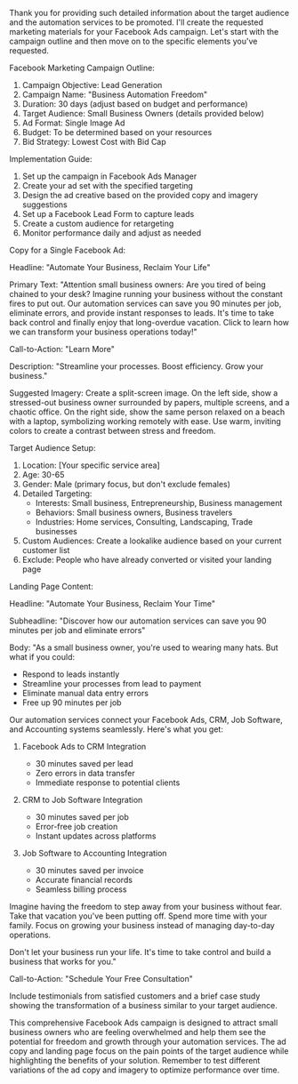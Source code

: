 Thank you for providing such detailed information about the target audience and the automation services to be promoted. I'll create the requested marketing materials for your Facebook Ads campaign. Let's start with the campaign outline and then move on to the specific elements you've requested.

Facebook Marketing Campaign Outline:

1. Campaign Objective: Lead Generation
2. Campaign Name: "Business Automation Freedom"
3. Duration: 30 days (adjust based on budget and performance)
4. Target Audience: Small Business Owners (details provided below)
5. Ad Format: Single Image Ad
6. Budget: To be determined based on your resources
7. Bid Strategy: Lowest Cost with Bid Cap

Implementation Guide:
1. Set up the campaign in Facebook Ads Manager
2. Create your ad set with the specified targeting
3. Design the ad creative based on the provided copy and imagery suggestions
4. Set up a Facebook Lead Form to capture leads
5. Create a custom audience for retargeting
6. Monitor performance daily and adjust as needed

Copy for a Single Facebook Ad:

Headline: "Automate Your Business, Reclaim Your Life"

Primary Text: 
"Attention small business owners: Are you tired of being chained to your desk? Imagine running your business without the constant fires to put out. Our automation services can save you 90 minutes per job, eliminate errors, and provide instant responses to leads. It's time to take back control and finally enjoy that long-overdue vacation. Click to learn how we can transform your business operations today!"

Call-to-Action: "Learn More"

Description: "Streamline your processes. Boost efficiency. Grow your business."

Suggested Imagery:
Create a split-screen image. On the left side, show a stressed-out business owner surrounded by papers, multiple screens, and a chaotic office. On the right side, show the same person relaxed on a beach with a laptop, symbolizing working remotely with ease. Use warm, inviting colors to create a contrast between stress and freedom.

Target Audience Setup:

1. Location: [Your specific service area]
2. Age: 30-65
3. Gender: Male (primary focus, but don't exclude females)
4. Detailed Targeting:
   - Interests: Small business, Entrepreneurship, Business management
   - Behaviors: Small business owners, Business travelers
   - Industries: Home services, Consulting, Landscaping, Trade businesses
5. Custom Audiences: Create a lookalike audience based on your current customer list
6. Exclude: People who have already converted or visited your landing page

Landing Page Content:

Headline: "Automate Your Business, Reclaim Your Time"

Subheadline: "Discover how our automation services can save you 90 minutes per job and eliminate errors"

Body:
"As a small business owner, you're used to wearing many hats. But what if you could:
- Respond to leads instantly
- Streamline your processes from lead to payment
- Eliminate manual data entry errors
- Free up 90 minutes per job

Our automation services connect your Facebook Ads, CRM, Job Software, and Accounting systems seamlessly. Here's what you get:

1. Facebook Ads to CRM Integration
   - 30 minutes saved per lead
   - Zero errors in data transfer
   - Immediate response to potential clients

2. CRM to Job Software Integration
   - 30 minutes saved per job
   - Error-free job creation
   - Instant updates across platforms

3. Job Software to Accounting Integration
   - 30 minutes saved per invoice
   - Accurate financial records
   - Seamless billing process

Imagine having the freedom to step away from your business without fear. Take that vacation you've been putting off. Spend more time with your family. Focus on growing your business instead of managing day-to-day operations.

Don't let your business run your life. It's time to take control and build a business that works for you."

Call-to-Action: "Schedule Your Free Consultation"

Include testimonials from satisfied customers and a brief case study showing the transformation of a business similar to your target audience.

This comprehensive Facebook Ads campaign is designed to attract small business owners who are feeling overwhelmed and help them see the potential for freedom and growth through your automation services. The ad copy and landing page focus on the pain points of the target audience while highlighting the benefits of your solution. Remember to test different variations of the ad copy and imagery to optimize performance over time.